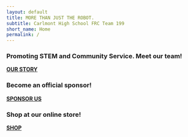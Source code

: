 ```yaml
---
layout: default
title: MORE THAN JUST THE ROBOT.
subtitle: Carlmont High School FRC Team 199
short_name: Home
permalink: /
---
```



<div class="parallax-window" data-parallax="scroll" data-image-src="images/Team2018.JPG" data-position="center center"></div>

<!--#redirect-wrap creates a horizontal banner with some text and a button to redirect viewer to another page-->
<div id="redirect-wrap">
	<div id="redirect-text">
		<h3 class="sub-font">
			 Promoting STEM and Community Service. Meet our team!
			</h3>
	</div>
	<div id="redirect-btn">
		<a class="wsite-button wsite-button-large" href="about.php">
			<span class="wsite-button-inner"><strong>OUR STORY</strong></span>
		</a>
	</div>
</div>

<div class="parallax-window" data-parallax="scroll" data-image-src="images/Davis/DSC02293.JPG" data-position="center center"></div>

<!--#redirect-wrap creates a horizontal banner with some text and a button to redirect viewer to another page-->
<div id="redirect-wrap">
	<div id="redirect-text">
		<h3 class="sub-font">
			 Become an official sponsor!
			</h3>
	</div>
	<div id="redirect-btn">
		<a class="wsite-button wsite-button-large" href="sponsor-us">
			<span class="wsite-button-inner"><strong>SPONSOR US</strong></span>
		</a>
	</div>
</div>

<div class="parallax-window" data-parallax="scroll" data-image-src="images/Davis/DSC01952.JPG" data-position="center center"></div>

<!--#redirect-wrap creates a horizontal banner with some text and a button to redirect viewer to another page-->
<div id="redirect-wrap">
	<div id="redirect-text">
		<h3 class="sub-font">
			 Shop at our online store!
			</h3>
	</div>
	<div id="redirect-btn">
		<a class="wsite-button wsite-button-large" href="shop.php">
			<span class="wsite-button-inner"><strong>SHOP</strong></span>
		</a>
	</div>
</div>
<!--END PAGE CONTENT-->